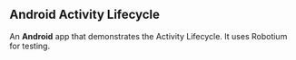 Android Activity Lifecycle
--------

An **Android** app that demonstrates the Activity Lifecycle. It uses Robotium for testing.